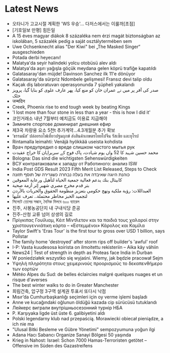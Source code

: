 # Latest News
-  오타니가 고교시절 계획한 'WS 우승'… 다저스에서는 이룰까[초점]
-  [기호일보 만평] 힘든일
-  A 15 éves magyar diákok 8 százaléka nem érzi magát biztonságban az iskolában, 5 százalék pedig a saját osztálytermében sem
-  Uwe Ochsenknecht alias "Der Kiwi" bei „The Masked Singer“ ausgeschieden
-  Potada derbi heyecanı!
-  Malatya'da seyir halindeki yolcu otobüsü alev aldı
-  Malatya'da aşırı yağışla göçük meydana gelen köprü trafiğe kapatıldı
-  Galatasaray'dan müjde! Davinson Sanchez ilk 11'e dönüyor
-  Galatasaray'da sürpriz Ndombele gelişmesi! Fransız devi talip oldu
-  Kaçak diş laboratuvarı operasyonunda 7 şüpheli yakalandı
-  صدر کی آفر پر میں نے عمران خان کو منع کیا، پھر عارف علوی کو بنایا گیا، پرویز خٹک
-  जन्मदिन
-  Creek, Phoenix rise to end tough week by beating Kings
-  'I lost more than four stone in less than a year - this is how I did it'
-  코인거래소 내년 7월부터 예치금도 이용료 지급해야
-  Зимните спортове доминират днешния ефир
-  제3국 차량용 요소 5천t 추가계약…4.3개월분 추가 확보
-  ‘ธรรมนัส’ ปล่อยรถไฟเที่ยวปฐมฤกษ์ ส่งสินค้าเกษตรไทยไปจีน รัสเซีย และยุโรป
-  Rintamalla leimahti: Venäjä hyökkää useista kohdista
-  Врач предупредил о вреде слишком частого мытья рук
-  محمد حسین شہید کا 52 واں یوم شہادت، پاک فوج کے سربراہان کا خراج عقیدت
-  Bologna: Das sind die wichtigsten Sehenswürdigkeiten
-  ВСУ контратаковали к западу от Работиного: анализ ISW
-  India Post GDS Result 2023 Fifth Merit List Released, Steps to Check
-  כוהנת היוגה שאיבדה את בעלה נבחרה כשגרירה של תוסף תזונה
-  كابيتال بنك يدعم فعالية جمعية الحياة لتأهيل ورعاية المعوقين
-  بتر قدم مخرج مصري شهير إثر أزمة صحية
-  العبداللات: رؤية ملكية ونهج حكومي بتعزيز منظومة الحقوق والحريات بالأردن
-  لتجميد الخبز مخاطر محتملة.. تعرف عليها
-  সিলেটে তেলের সন্ধান, দৈনিক মিলবে ৬০০ ব্যারেল
-  진주, 사봉농공단지 내 구내식당 준공
-  진주-산청 교류 넘어 상생의 길로
-  Πρίγκιπας Γουίλιαμ, Κέιτ Μίντλετον και τα παιδιά τους χαλαροί στην χριστουγεννιάτικη κάρτα – «Εστεμμένοι» Κάρολος και Καμίλα
-  Taylor Swift's 'Eras Tour' is the first tour to gross over USD 1 billion, says Pollstar
-  The family home 'destroyed' after storm rips off builder's 'awful' roof
-  I-P: Vasta kuudesosa koirista on ilmoitettu rekisteriin – Aika käy vähiin
-  News24 | Test of strength in depth as Proteas face India in Durban
-  W poniedziałek wszystko się wyjaśni. Wiemy, jak będzie pracował Sejm
-  Υψηλή πληρότητα στους χειμερινούς προορισμούς το δεκαπενθήμερο των εορτών
-  Météo Alpes du Sud: de belles éclaircies malgré quelques nuages et un risque d'averses
-  The best winter walks to do in Greater Manchester
-  희림건축, 압구정 3구역 설계권 투표서 또다시 낙점
-  Mısır’da Cumhurbaşkanlığı seçimleri için oy verme işlemi başladı
-  Anne ve kucağındaki oğlunun öldüğü kazada cip sürücüsü tutuklandı
-  Лейкерс виграли внутрішньосезонний турнір НБА
-  P. Karşıyaka ligde üst üste 6. galibiyetini aldı
-  Polski legendarny klub nad przepaścią. Morawiecki obiecał pieniądze, a ich nie ma
-  "Ulusal Bitki Besleme ve Gübre Yönetimi" sempozyumuna yoğun ilgi
-  Adana Hacı Sabancı Organize Sanayi Bölgesi 50 yaşında
-  Krieg in Nahost: Israel: Schon 7000 Hamas-Terroristen getötet – Offensive im Süden des Gazastreifens
